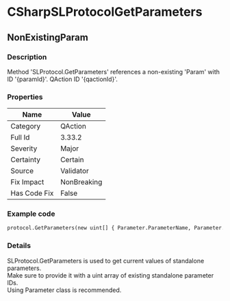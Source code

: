 ﻿---  
uid: Validator_3_33_2  
---

# CSharpSLProtocolGetParameters

## NonExistingParam

### Description

Method 'SLProtocol.GetParameters' references a non\-existing 'Param' with ID '{paramId}'. QAction ID '{qactionId}'.

### Properties

| Name         | Value       |
| ------------ | ----------- |
| Category     | QAction     |
| Full Id      | 3.33.2      |
| Severity     | Major       |
| Certainty    | Certain     |
| Source       | Validator   |
| Fix Impact   | NonBreaking |
| Has Code Fix | False       |

### Example code

```xml
protocol.GetParameters(new uint[] { Parameter.ParameterName, Parameter.ParameterName2 });
```

### Details

SLProtocol.GetParameters is used to get current values of standalone parameters.  
Make sure to provide it with a uint array of existing standalone parameter IDs.  
Using Parameter class is recommended.
